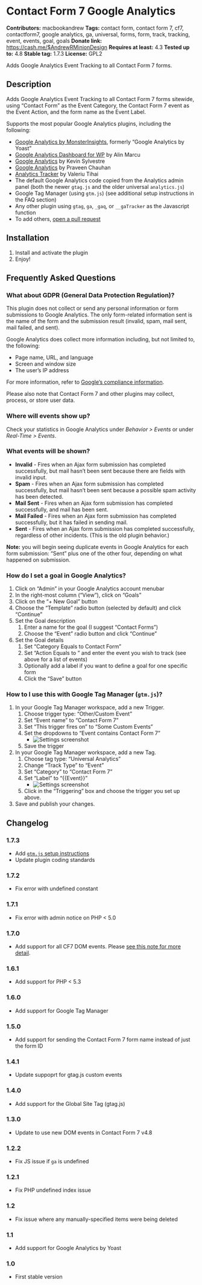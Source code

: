 # Contact Form 7 Google Analytics #
**Contributors:** macbookandrew
**Tags:** contact form, contact form 7, cf7, contactform7, google analytics, ga, universal, forms, form, track, tracking, event, events, goal, goals
**Donate link:** https://cash.me/$AndrewRMinionDesign
**Requires at least:** 4.3
**Tested up to:** 4.8
**Stable tag:** 1.7.3
**License:** GPL2

Adds Google Analytics Event Tracking to all Contact Form 7 forms.

## Description ##
Adds Google Analytics Event Tracking to all Contact Form 7 forms sitewide, using “Contact Form” as the Event Category, the Contact Form 7 event as the Event Action, and the form name as the Event Label.

Supports the most popular Google Analytics plugins, including the following:

- [Google Analytics by MonsterInsights](https://wordpress.org/plugins/google-analytics-for-wordpress/), formerly “Google Analytics by Yoast”
- [Google Analytics Dashboard for WP](https://wordpress.org/plugins/google-analytics-dashboard-for-wp/) by Alin Marcu
- [Google Analytics](https://wordpress.org/plugins/googleanalytics/) by Kevin Sylvestre
- [Google Analytics](https://wordpress.org/plugins/pc-google-analytics/) by Praveen Chauhan
- [Analytics Tracker](https://wordpress.org/plugins/analytics-tracker/) by Valeriu Tihai
- The default Google Analytics code copied from the Analytics admin panel (both the newer `gtag.js` and the older universal `analytics.js`)
- Google Tag Manager (using `gtm.js`) (see additional setup instructions in the FAQ section)
- Any other plugin using `gtag`, `ga`, `_gaq`, or `__gaTracker` as the Javascript function
- To add others, [open a pull request](https://github.com/macbookandrew/cf7-google-analytics)

## Installation ##
1. Install and activate the plugin
1. Enjoy!

## Frequently Asked Questions ##

### What about GDPR (General Data Protection Regulation)? ###

This plugin does not collect or send any personal information or form submissions to Google Analytics. The only form-related information sent is the name of the form and the submission result (invalid, spam, mail sent, mail failed, and sent).

Google Analytics does collect more information including, but not limited to, the following:

- Page name, URL, and language
- Screen and window size
- The user’s IP address

For more information, refer to [Google’s compliance information](https://privacy.google.com/businesses/compliance/#?modal_active=none).

Please also note that Contact Form 7 and other plugins may collect, process, or store user data.

### Where will events show up? ###

Check your statistics in Google Analytics under *Behavior > Events* or under *Real-Time > Events*.

### What events will be shown? ###

- **Invalid** - Fires when an Ajax form submission has completed successfully, but mail hasn’t been sent because there are fields with invalid input.
- **Spam** - Fires when an Ajax form submission has completed successfully, but mail hasn’t been sent because a possible spam activity has been detected.
- **Mail Sent** - Fires when an Ajax form submission has completed successfully, and mail has been sent.
- **Mail Failed** - Fires when an Ajax form submission has completed successfully, but it has failed in sending mail.
- **Sent** - Fires when an Ajax form submission has completed successfully, regardless of other incidents. (This is the old plugin behavior.)

**Note:** you will begin seeing duplicate events in Google Analytics for each form submission: “Sent” plus one of the other four, depending on what happened on submission.

### How do I set a goal in Google Analytics? ###

1. Click on “Admin” in your Google Analytics account menubar
1. In the right-most column (“View”), click on “Goals”
1. Click on the “+ New Goal” button
1. Choose the “Template” radio button (selected by default) and click “Continue”
1. Set the Goal description
	1. Enter a name for the goal (I suggest “Contact Forms”)
	1. Choose the “Event” radio button and click “Continue”
1. Set the Goal details
	1. Set “Category Equals to Contact Form”
	1. Set “Action Equals to ” and  enter the event you wish to track (see above for a list of events)
	1. Optionally add a label if you want to define a goal for one specific form
	1. Click the “Save” button

### How to I use this with Google Tag Manager (`gtm.js`)? ###

1. In your Google Tag Manager workspace, add a new Trigger.
	1. Choose trigger type: “Other/Custom Event”
	1. Set “Event name” to “Contact Form 7”
	1. Set “This trigger fires on” to “Some Custom Events”
	1. Set the dropdowns to “Event contains Contact Form 7”
	   - ![Settings screenshot](https://github.com/macbookandrew/cf7-google-analytics/blob/master/assets/gtm-trigger.png?raw=true)
	1. Save the trigger
1. In your Google Tag Manager workspace, add a new Tag.
	1. Choose tag type: “Universal Analytics”
	1. Change “Track Type” to “Event”
	1. Set “Category” to “Contact Form 7”
	1. Set “Label” to “{{Event}}”
		- ![Settings screenshot](https://github.com/macbookandrew/cf7-google-analytics/blob/master/assets/gtm-tag.png?raw=true)
	1. Click in the “Triggering” box and choose the trigger you set up above.
1. Save and publish your changes.

## Changelog ##

### 1.7.3 ###
- Add [`gtm.js` setup instructions](https://github.com/macbookandrew/cf7-google-analytics#how-to-i-use-this-with-google-tag-manager-gtmjs)
- Update plugin coding standards

### 1.7.2 ###
- Fix error with undefined constant

### 1.7.1 ###
- Fix error with admin notice on PHP < 5.0

### 1.7.0 ###
- Add support for all CF7 DOM events. Please [see this note for more detail](https://github.com/macbookandrew/cf7-google-analytics#what-events-will-be-shown).

### 1.6.1 ###
- Add support for PHP < 5.3

### 1.6.0 ###
- Add support for Google Tag Manager

### 1.5.0 ###
- Add support for sending the Contact Form 7 form name instead of just the form ID

### 1.4.1 ###
- Update suppoprt for gtag.js custom events

### 1.4.0 ###
- Add support for the Global Site Tag (gtag.js)

### 1.3.0 ###
- Update to use new DOM events in Contact Form 7 v4.8

### 1.2.2 ###
- Fix JS issue if `ga` is undefined

### 1.2.1 ###
- Fix PHP undefined index issue

### 1.2 ###
- Fix issue where any manually-specified items were being deleted

### 1.1 ###
- Add support for Google Analytics by Yoast

### 1.0 ###
- First stable version
